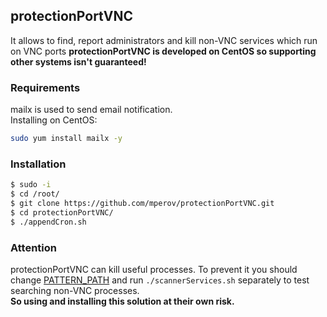 ## protectionPortVNC
It allows to find, report administrators and kill non-VNC services which run on VNC ports
**protectionPortVNC is developed on CentOS so supporting other systems isn't guaranteed!**

### Requirements

mailx is used to send email notification.  
Installing on CentOS:
```bash
sudo yum install mailx -y
```

### Installation
```bash
$ sudo -i
$ cd /root/
$ git clone https://github.com/mperov/protectionPortVNC.git
$ cd protectionPortVNC/
$ ./appendCron.sh
```

### Attention
protectionPortVNC can kill useful processes. To prevent it you should change [PATTERN_PATH](https://github.com/mperov/protectionPortVNC/blob/e01193c8f30dac7ff7826003893004787963855d/scannerServices.sh#L8) and run `./scannerServices.sh` separately to test searching non-VNC processes.  
**So using and installing this solution at their own risk.**
